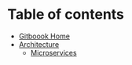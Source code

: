 # Table of contents

* [Gitboook Home](README.md)
* [Architecture](architecture/README.md)
  * [Microservices](architecture/microservices.md)


